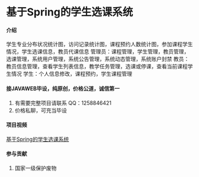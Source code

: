 # 基于Spring的学生选课系统

#### 介绍
学生专业分布状况统计图，访问记录统计图，课程预约人数统计图，参加课程学生情况，学生选课信息，教员代课信息
管理员：课程管理，学生管理，教员管理，选课管理，系统用户管理，系统公告管理，系统动态管理，系统账户封禁
教员：教员信息管理，查看学生列表信息，教学任务管理，选课或停课，查看当前课程学生情况
学生：个人信息修改，课程预约，学生课程管理

#### 接JAVAWEB毕设，纯原创，价格公道，诚信第一

1.  有需要完整项目请联系 QQ：1258846421
2.  价格私聊，可充当毕设



#### 项目视频
[基于Spring的学生选课系统](https://www.bilibili.com/video/BV1c54y1G7W1)



#### 参与贡献

1.  国家一级保护废物
